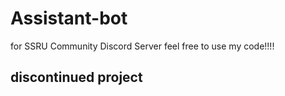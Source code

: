 # Assistant-bot 
for SSRU Community Discord Server
feel free to use my code!!!!


## discontinued project
